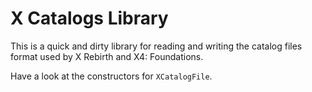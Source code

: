 # X Catalogs Library
This is a quick and dirty library for reading and writing the catalog files format used by X Rebirth and X4: Foundations.

Have a look at the constructors for `XCatalogFile`.